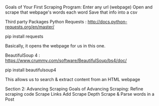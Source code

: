 Goals of Your First Scraping Program:
Enter any url (webpage)
Open and scrape that webpage's words each word
Save that info into a csv

Third party Packages
Python Requests : http://docs.python-requests.org/en/master/

pip install requests

Basically, it opens the webpage for us in this one.

BeautifulSoup 4 : https://www.crummy.com/software/BeautifulSoup/bs4/doc/

pip install beautifulsoup4

This allows us to search & extract content from an HTML webpage

 Section 2: Advancing Scraping
Goals of Advancing Scraping:
Refine scraping code
Scrape Links
Add Scrape Depth
Scrape & Parse words in a Post
